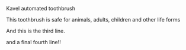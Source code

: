 Kavel automated toothbrush

This toothbrush is safe for animals, adults, children and other life forms

And this is the third line.

and a final fourth line!!
